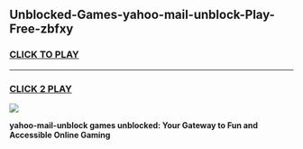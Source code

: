 
## Unblocked-Games-yahoo-mail-unblock-Play-Free-zbfxy
<h3>
<a href="https://premium76.site?title=yahoo-mail-unblock&ref=20M">CLICK TO PLAY</a></h3>
<hr>

<h3>
<a href="https://premium76.site?title=yahoo-mail-unblock&ref=20M">CLICK 2 PLAY</a>
  
</h3>

<a href="https://premium76.site?title=yahoo-mail-unblock&ref=19M"><img src="https://clearcache.store/games.png"></a>


**yahoo-mail-unblock games unblocked: Your Gateway to Fun and Accessible Online Gaming**
